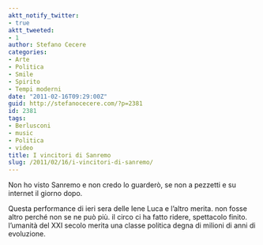 ```yaml
---
aktt_notify_twitter:
- true
aktt_tweeted:
- 1
author: Stefano Cecere
categories:
- Arte
- Politica
- Smile
- Spirito
- Tempi moderni
date: "2011-02-16T09:29:00Z"
guid: http://stefanocecere.com/?p=2381
id: 2381
tags:
- Berlusconi
- music
- Politica
- video
title: I vincitori di Sanremo
slug: /2011/02/16/i-vincitori-di-sanremo/
---
```


Non ho visto Sanremo e non credo lo guarderò, se non a pezzetti e su internet il giorno dopo.
  
Questa performance di ieri sera delle Iene Luca e l&#8217;altro merita. non fosse altro perché non se ne può più. il circo ci ha fatto ridere, spettacolo finito. l&#8217;umanità del XXI secolo merita una classe politica degna di milioni di anni di evoluzione.